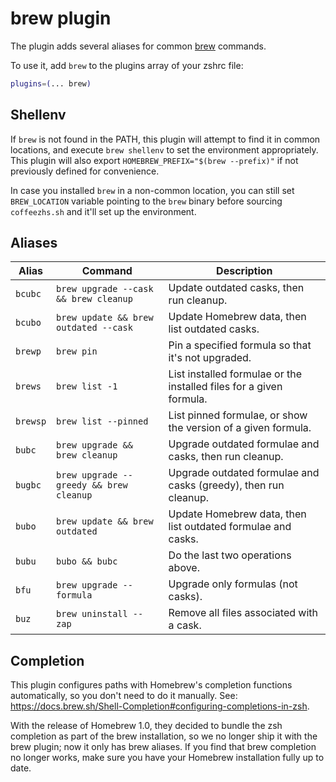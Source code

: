 # brew plugin

The plugin adds several aliases for common [brew](https://brew.sh) commands.

To use it, add `brew` to the plugins array of your zshrc file:

```zsh
plugins=(... brew)
```

## Shellenv

If `brew` is not found in the PATH, this plugin will attempt to find it in common locations, and execute
`brew shellenv` to set the environment appropriately. This plugin will also export
`HOMEBREW_PREFIX="$(brew --prefix)"` if not previously defined for convenience.

In case you installed `brew` in a non-common location, you can still set `BREW_LOCATION` variable pointing to
the `brew` binary before sourcing `coffeezhs.sh` and it'll set up the environment.

## Aliases

| Alias    | Command                                 | Description                                                         |
| -------- | --------------------------------------- | ------------------------------------------------------------------- |
| `bcubc`  | `brew upgrade --cask && brew cleanup`   | Update outdated casks, then run cleanup.                            |
| `bcubo`  | `brew update && brew outdated --cask`   | Update Homebrew data, then list outdated casks.                     |
| `brewp`  | `brew pin`                              | Pin a specified formula so that it's not upgraded.                  |
| `brews`  | `brew list -1`                          | List installed formulae or the installed files for a given formula. |
| `brewsp` | `brew list --pinned`                    | List pinned formulae, or show the version of a given formula.       |
| `bubc`   | `brew upgrade && brew cleanup`          | Upgrade outdated formulae and casks, then run cleanup.              |
| `bugbc`  | `brew upgrade --greedy && brew cleanup` | Upgrade outdated formulae and casks (greedy), then run cleanup.     |
| `bubo`   | `brew update && brew outdated`          | Update Homebrew data, then list outdated formulae and casks.        |
| `bubu`   | `bubo && bubc`                          | Do the last two operations above.                                   |
| `bfu`    | `brew upgrade --formula`                | Upgrade only formulas (not casks).                                  |
| `buz`    | `brew uninstall --zap`                  | Remove all files associated with a cask.                            |

## Completion

This plugin configures paths with Homebrew's completion functions automatically, so you don't need to do it
manually. See: https://docs.brew.sh/Shell-Completion#configuring-completions-in-zsh.

With the release of Homebrew 1.0, they decided to bundle the zsh completion as part of the brew installation,
so we no longer ship it with the brew plugin; now it only has brew aliases. If you find that brew completion
no longer works, make sure you have your Homebrew installation fully up to date.
